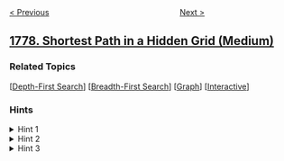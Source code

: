 <!--|This file generated by command(leetcode description); DO NOT EDIT.    |-->
<!--+----------------------------------------------------------------------+-->
<!--|@author    awesee <openset.wang@gmail.com>                           |-->
<!--|@link      https://github.com/awesee                                 |-->
<!--|@home      https://github.com/awesee/leetcode                        |-->
<!--+----------------------------------------------------------------------+-->

[< Previous](../products-price-for-each-store "Product's Price for Each Store")
　　　　　　　　　　　　　　　　
[Next >](../find-nearest-point-that-has-the-same-x-or-y-coordinate "Find Nearest Point That Has the Same X or Y Coordinate")

## [1778. Shortest Path in a Hidden Grid (Medium)](https://leetcode.com/problems/shortest-path-in-a-hidden-grid "未知网格中的最短路径")



### Related Topics
  [[Depth-First Search](../../tag/depth-first-search/README.md)]
  [[Breadth-First Search](../../tag/breadth-first-search/README.md)]
  [[Graph](../../tag/graph/README.md)]
  [[Interactive](../../tag/interactive/README.md)]

### Hints
<details>
<summary>Hint 1</summary>
The grid is at a maximum 500 x 500, so it is clever to assume that the robot's initial cell is grid[501][501]
</details>

<details>
<summary>Hint 2</summary>
Run a DFS from the robot's position to make sure that you can reach the target, otherwise you should return -1.
</details>

<details>
<summary>Hint 3</summary>
Now that you are sure you can reach the target, run BFS to find the shortest path.
</details>
